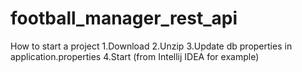 # football_manager_rest_api
How to start a project
1.Download
2.Unzip
3.Update db properties in application.properties
4.Start (from Intellij IDEA for example)
